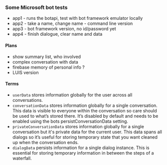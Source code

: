 ### Some Microsoft bot tests ###
- app1 - runs the botapi, test with bot framework emulator locally
- app2 - take a name, change name - command line version
- app3 - bot framework version, no id/password yet
- app4 - finish dialogue, clear name and data

#### Plans
- show summary list, who involved
- complex conversation with data
- firebase memory of personal info ?
- LUIS version

#### Terms
- `userData` stores information globally for the user across all conversations.
- `conversationData` stores information globally for a single conversation. This data is visible to everyone within the conversation so care should be used to what’s stored there. It’s disabled by default and needs to be enabled using the bots persistConversationData setting.
- `privateConversationData` stores information globally for a single conversation but it's private data for the current user. This data spans all dialogs so it’s useful for storing temporary state that you want cleaned up when the conversation ends.
- `dialogData` persists information for a single dialog instance. This is essential for storing temporary information in between the steps of a waterfall.


